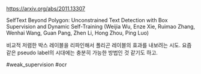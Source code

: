 https://arxiv.org/abs/2011.13307

SelfText Beyond Polygon: Unconstrained Text Detection with Box
  Supervision and Dynamic Self-Training (Weijia Wu, Enze Xie, Ruimao Zhang, Wenhai Wang, Guan Pang, Zhen Li, Hong Zhou, Ping Luo)

비교적 저렴한 박스 레이블을 리파인해서 폴리곤 레이블의 효과를 내보려는 시도. 요즘 같은 pseudo label의 시대에는 충분히 가능한 방법인 것 같기도 하고.

#weak_supervision #ocr
